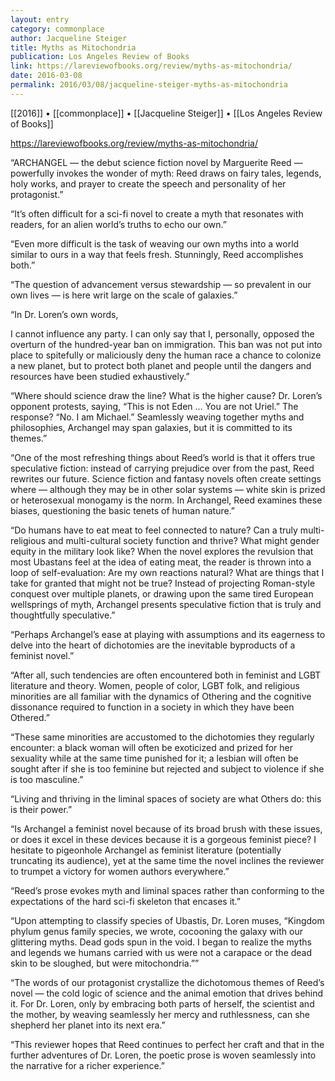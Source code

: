 ```yaml
---
layout: entry
category: commonplace
author: Jacqueline Steiger
title: Myths as Mitochondria
publication: Los Angeles Review of Books
link: https://lareviewofbooks.org/review/myths-as-mitochondria/
date: 2016-03-08
permalink: 2016/03/08/jacqueline-steiger-myths-as-mitochondria
---
```


[[2016]] • [[commonplace]] • [[Jacqueline Steiger]] • [[Los Angeles Review of Books]]

https://lareviewofbooks.org/review/myths-as-mitochondria/

“ARCHANGEL — the debut science fiction novel by Marguerite Reed — powerfully invokes the wonder of myth: Reed draws on fairy tales, legends, holy works, and prayer to create the speech and personality of her protagonist.”

“It’s often difficult for a sci-fi novel to create a myth that resonates with readers, for an alien world’s truths to echo our own.”

“Even more difficult is the task of weaving our own myths into a world similar to ours in a way that feels fresh. Stunningly, Reed accomplishes both.”

“The question of advancement versus stewardship — so prevalent in our own lives — is here writ large on the scale of galaxies.”

“In Dr. Loren’s own words,

I cannot influence any party. I can only say that I, personally, opposed the overturn of the hundred-year ban on immigration. This ban was not put into place to spitefully or maliciously deny the human race a chance to colonize a new planet, but to protect both planet and people until the dangers and resources have been studied exhaustively.”

“Where should science draw the line? What is the higher cause? Dr. Loren’s opponent protests, saying, “This is not Eden … You are not Uriel.” The response? “No. I am Michael.” Seamlessly weaving together myths and philosophies, Archangel may span galaxies, but it is committed to its themes.”

“One of the most refreshing things about Reed’s world is that it offers true speculative fiction: instead of carrying prejudice over from the past, Reed rewrites our future. Science fiction and fantasy novels often create settings where — although they may be in other solar systems — white skin is prized or heterosexual monogamy is the norm. In Archangel, Reed examines these biases, questioning the basic tenets of human nature.”

“Do humans have to eat meat to feel connected to nature? Can a truly multi-religious and multi-cultural society function and thrive? What might gender equity in the military look like? When the novel explores the revulsion that most Ubastans feel at the idea of eating meat, the reader is thrown into a loop of self-evaluation: Are my own reactions natural? What are things that I take for granted that might not be true? Instead of projecting Roman-style conquest over multiple planets, or drawing upon the same tired European wellsprings of myth, Archangel presents speculative fiction that is truly and thoughtfully speculative.”

“Perhaps Archangel’s ease at playing with assumptions and its eagerness to delve into the heart of dichotomies are the inevitable byproducts of a feminist novel.”

“After all, such tendencies are often encountered both in feminist and LGBT literature and theory. Women, people of color, LGBT folk, and religious minorities are all familiar with the dynamics of Othering and the cognitive dissonance required to function in a society in which they have been Othered.”

“These same minorities are accustomed to the dichotomies they regularly encounter: a black woman will often be exoticized and prized for her sexuality while at the same time punished for it; a lesbian will often be sought after if she is too feminine but rejected and subject to violence if she is too masculine.”

“Living and thriving in the liminal spaces of society are what Others do: this is their power.”

“Is Archangel a feminist novel because of its broad brush with these issues, or does it excel in these devices because it is a gorgeous feminist piece? I hesitate to pigeonhole Archangel as feminist literature (potentially truncating its audience), yet at the same time the novel inclines the reviewer to trumpet a victory for women authors everywhere.”

“Reed’s prose evokes myth and liminal spaces rather than conforming to the expectations of the hard sci-fi skeleton that encases it.”

“Upon attempting to classify species of Ubastis, Dr. Loren muses, “Kingdom phylum genus family species, we wrote, cocooning the galaxy with our glittering myths. Dead gods spun in the void. I began to realize the myths and legends we humans carried with us were not a carapace or the dead skin to be sloughed, but were mitochondria.””

“The words of our protagonist crystallize the dichotomous themes of Reed’s novel — the cold logic of science and the animal emotion that drives behind it. For Dr. Loren, only by embracing both parts of herself, the scientist and the mother, by weaving seamlessly her mercy and ruthlessness, can she shepherd her planet into its next era.”

“This reviewer hopes that Reed continues to perfect her craft and that in the further adventures of Dr. Loren, the poetic prose is woven seamlessly into the narrative for a richer experience.”
